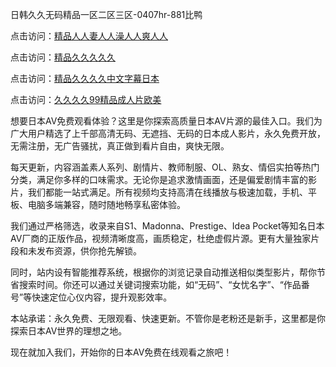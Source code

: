 日韩久久无码精品一区二区三区-0407hr-881比鸭


点击访问：<a href="https://rtj-3zo.pages.dev/">精品人人妻人人澡人人爽人人</a>

点击访问：<a href="https://gfd-5xg.pages.dev/">精品久久久久久</a>

点击访问：<a href="https://bsdf-5f5.pages.dev/">精品久久久久中文字幕日本</a>

点击访问：<a href="https://fdhf-454.pages.dev/">久久久久99精品成人片欧美</a>


想要日本AV免费观看体验？这里是你探索高质量日本AV片源的最佳入口。我们为广大用户精选了上千部高清无码、无遮挡、无码的日本成人影片，永久免费开放，无需注册，无广告骚扰，真正做到看片自由，爽快无限。

每天更新，内容涵盖素人系列、剧情片、教师制服、OL、熟女、情侣实拍等热门分类，满足你多样的口味需求。无论你是追求激情画面，还是偏爱剧情丰富的影片，我们都能一站式满足。所有视频均支持高清在线播放与极速加载，手机、平板、电脑多端兼容，随时随地畅享私密体验。

我们通过严格筛选，收录来自S1、Madonna、Prestige、Idea Pocket等知名日本AV厂商的正版作品，视频清晰度高，画质稳定，杜绝虚假片源。更有大量独家片段和未发布资源，供你抢先解锁。

同时，站内设有智能推荐系统，根据你的浏览记录自动推送相似类型影片，帮你节省搜索时间。你还可以通过关键词搜索功能，如“无码”、“女忧名字”、“作品番号”等快速定位心仪内容，提升观影效率。

本站承诺：永久免费、无限观看、快速更新。不管你是老粉还是新手，这里都是你探索日本AV世界的理想之地。

现在就加入我们，开始你的日本AV免费在线观看之旅吧！


<span style="display:none;">[Canonical link]( https://github.com/vl20250704/545454 ）</span>
